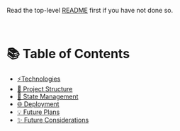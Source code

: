 Read the top-level [README](../README.md) first if you have not done so.

<br>

# 📚 Table of Contents

- [⚡️Technologies](technologies-used.md#%EF%B8%8Ftechnologies)
- [📂 Project Structure](project-details.md#-project-structure)
- [💾 State Management](project-details.md#-state-management)
- [🌐 Deployment](deployment.md#-deployment)
- [💡 Future Plans](project-plans.md#-future-plans)
- [✨ Future Considerations](technologies-used.md#-future-considerations)

